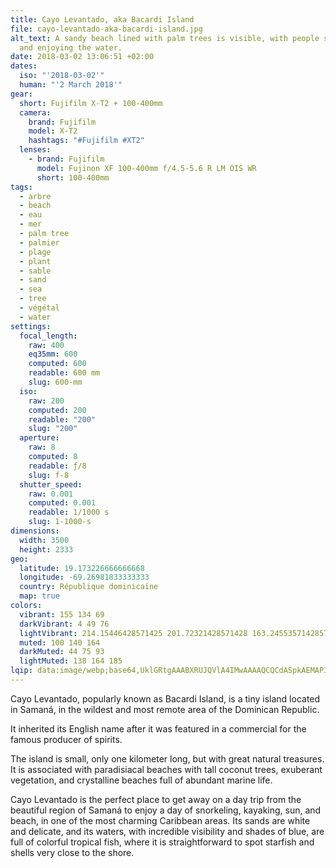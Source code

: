 ```yaml
---
title: Cayo Levantado, aka Bacardi Island
file: cayo-levantado-aka-bacardi-island.jpg
alt_text: A sandy beach lined with palm trees is visible, with people sunbathing
  and enjoying the water.
date: 2018-03-02 13:06:51 +02:00
dates:
  iso: "'2018-03-02'"
  human: "'2 March 2018'"
gear:
  short: Fujifilm X-T2 + 100-400mm
  camera:
    brand: Fujifilm
    model: X-T2
    hashtags: "#Fujifilm #XT2"
  lenses:
    - brand: Fujifilm
      model: Fujinon XF 100-400mm f/4.5-5.6 R LM OIS WR
      short: 100-400mm
tags:
  - arbre
  - beach
  - eau
  - mer
  - palm tree
  - palmier
  - plage
  - plant
  - sable
  - sand
  - sea
  - tree
  - végétal
  - water
settings:
  focal_length:
    raw: 400
    eq35mm: 600
    computed: 600
    readable: 600 mm
    slug: 600-mm
  iso:
    raw: 200
    computed: 200
    readable: "200"
    slug: "200"
  aperture:
    raw: 8
    computed: 8
    readable: ƒ/8
    slug: f-8
  shutter_speed:
    raw: 0.001
    computed: 0.001
    readable: 1/1000 s
    slug: 1-1000-s
dimensions:
  width: 3500
  height: 2333
geo:
  latitude: 19.173226666666668
  longitude: -69.26981833333333
  country: République dominicaine
  map: true
colors:
  vibrant: 155 134 69
  darkVibrant: 4 49 76
  lightVibrant: 214.15446428571425 201.72321428571428 163.24553571428572
  muted: 100 140 164
  darkMuted: 44 75 93
  lightMuted: 138 164 185
lqip: data:image/webp;base64,UklGRtgAAABXRUJQVlA4IMwAAAAQCQCdASpkAEMAP3Gy0F+0riq1pnkqSrAuCWUA0bwyGJMmDtRNBu/4+vaWRbG/WBSIOpWNtUaAlcITr9yWseFUYmQVARMYgjTLLVBZCNSy/QAA/hMQm7DvuT9KR4EV/WVYFxrvb9r+LEoOxnYfkskTvs5u83kk/wcAsazAdwdlgBxFmVsGptKCbq7F8Ne+zJEXlxYl07DX8935qe95o09YlGlyYCF2xxMMvsexHCQjTVYD+xE+SNuiGVnbXCKZI3VVjJTxA0KxgqLAgAA=
---
```


Cayo Levantado, popularly known as Bacardi Island, is a tiny island located in Samaná, in the wildest and most remote area of the Dominican Republic.

It inherited its English name after it was featured in a commercial for the famous producer of spirits.

The island is small, only one kilometer long, but with great natural treasures. It is associated with paradisiacal beaches with tall coconut trees, exuberant vegetation, and crystalline beaches full of abundant marine life.

Cayo Levantado is the perfect place to get away on a day trip from the beautiful region of Samaná to enjoy a day of snorkeling, kayaking, sun, and beach, in one of the most charming Caribbean areas. Its sands are white and delicate, and its waters, with incredible visibility and shades of blue, are full of colorful tropical fish, where it is straightforward to spot starfish and shells very close to the shore.
